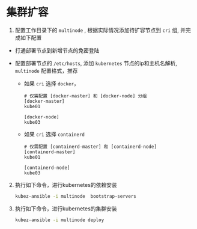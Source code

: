 # 集群扩容

1. 配置工作目录下的 `multinode` , 根据实际情况添加待扩容节点到 `cri` 组, 并完成如下配置
  - 打通部署节点到新增节点的免密登陆

  - 配置部署节点的 `/etc/hosts`, 添加 `kubernetes` 节点的ip和主机名解析, `multinode` 配置格式，推荐
    - 如果 `cri` 选择 `docker`，
        ```shell
        # 仅需配置 [docker-master] 和 [docker-node] 分组
        [docker-master]
        kube01

        [docker-node]
        kube03
        ```
    - 如果 `cri` 选择 `containerd`
        ```shell
        # 仅需配置 [containerd-master] 和 [containerd-node]
        [containerd-master]
        kube01

        [containerd-node]
        kube03
        ```

2. 执行如下命令，进行kubernetes的依赖安装
    ``` bash
    kubez-ansible -i multinode  bootstrap-servers
    ```

3. 执行如下命令，进行kubernetes的集群安装
    ``` bash
    kubez-ansible -i multinode deploy
    ```
